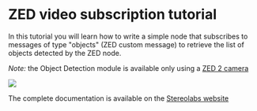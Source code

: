 # ZED video subscription tutorial

In this tutorial you will learn how to write a simple node that subscribes to messages of type "objects" (ZED custom message) to retrieve the list of objects detected by the ZED node.

*Note:* the Object Detection module is available only using a [ZED 2 camera](https://www.stereolabs.com/zed-2/)

![](../images/tutorial_obj_det.jpg)

The complete documentation is available on the [Stereolabs website](https://docs.stereolabs.com/integrations/ros/object-detection/)
